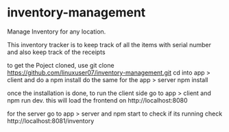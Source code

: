 # inventory-management
Manage Inventory for any location. 

This inventory tracker is to keep track of all the items with serial number and also keep track of the receipts 


to get the Poject cloned, use git clone https://github.com/linuxuser07/inventory-management.git
cd into app > client and do a npm install
do the same for the app > server npm install

once the installation is done, to run the client side go to app > client  and npm run dev. this will load the frontend on http://localhost:8080

for the server go to app > server and npm start to check if its running check http://localhost:8081/inventory


